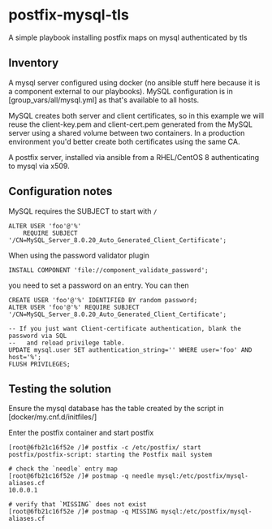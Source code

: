 # postfix-mysql-tls
A simple playbook installing postfix maps on mysql authenticated by tls

## Inventory

A mysql server configured using docker (no ansible stuff here because
it is a component external to our playbooks).
MySQL configuration is in [group_vars/all/mysql.yml] as that's available
to all hosts.

MySQL creates both server and client certificates, so in this example
we will reuse the client-key.pem and client-cert.pem generated from 
the MySQL server using a shared volume between two containers.
In a production environment you'd better create both certificates
using the same CA.

A postfix server, installed via ansible from a RHEL/CentOS 8
authenticating to mysql via x509.

## Configuration notes

MySQL requires the SUBJECT to start with `/`

```mysql
ALTER USER 'foo'@'%' 
    REQUIRE SUBJECT '/CN=MySQL_Server_8.0.20_Auto_Generated_Client_Certificate';
```

When using the password validator plugin

```
INSTALL COMPONENT 'file://component_validate_password';
```

you need to set a password on an entry. You can then

```
CREATE USER 'foo'@'%' IDENTIFIED BY random password;
ALTER USER 'foo'@'%' REQUIRE SUBJECT '/CN=MySQL_Server_8.0.20_Auto_Generated_Client_Certificate';

-- If you just want Client-certificate authentication, blank the password via SQL
--   and reload privilege table.
UPDATE mysql.user SET authentication_string='' WHERE user='foo' AND host='%';
FLUSH PRIVILEGES;
```

## Testing the solution

Ensure the mysql database has the table created by the script in [docker/my.cnf.d/initfiles/]

Enter the postfix container and start postfix

```
[root@6fb21c16f52e /]# postfix -c /etc/postfix/ start
postfix/postfix-script: starting the Postfix mail system

# check the `needle` entry map
[root@6fb21c16f52e /]# postmap -q needle mysql:/etc/postfix/mysql-aliases.cf 
10.0.0.1

# verify that `MISSING` does not exist
[root@6fb21c16f52e /]# postmap -q MISSING mysql:/etc/postfix/mysql-aliases.cf 
```


